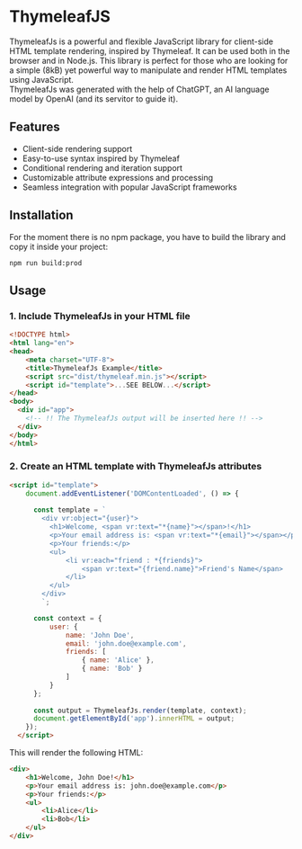 # ThymeleafJS 

ThymeleafJs is a powerful and flexible JavaScript library for client-side HTML template rendering, inspired by Thymeleaf. 
It can be used both in the browser and in Node.js.
This library is perfect for those who are looking for a simple (8kB) yet powerful way to manipulate and render HTML templates using JavaScript.  
ThymeleafJs was generated with the help of ChatGPT, an AI language model by OpenAI (and its servitor to guide it).

## Features

- Client-side rendering support
- Easy-to-use syntax inspired by Thymeleaf
- Conditional rendering and iteration support
- Customizable attribute expressions and processing
- Seamless integration with popular JavaScript frameworks

## Installation

For the moment there is no npm package, you have to build the library and copy it inside your project:  

`npm run build:prod`

## Usage  

### 1. Include ThymeleafJs in your HTML file

``` html
<!DOCTYPE html>
<html lang="en">
<head>
    <meta charset="UTF-8">
    <title>ThymeleafJs Example</title>
    <script src="dist/thymeleaf.min.js"></script>
    <script id="template">...SEE BELOW...</script>
</head>
<body>
  <div id="app">
    <!-- !! The ThymeleafJs output will be inserted here !! -->
  </div>
</body>
</html>
```

### 2. Create an HTML template with ThymeleafJs attributes

``` html
<script id="template">
    document.addEventListener('DOMContentLoaded', () => {
      
      const template = `
        <div vr:object="{user}">
          <h1>Welcome, <span vr:text="*{name}"></span>!</h1>
          <p>Your email address is: <span vr:text="*{email}"></span></p>
          <p>Your friends:</p>
          <ul>
              <li vr:each="friend : *{friends}">
                  <span vr:text="{friend.name}">Friend's Name</span>
              </li>
          </ul>
        </div>
        `;

      const context = {
          user: {
              name: 'John Doe',
              email: 'john.doe@example.com',
              friends: [
                  { name: 'Alice' },
                  { name: 'Bob' }
              ]
          }
      };
      
      const output = ThymeleafJs.render(template, context);
      document.getElementById('app').innerHTML = output;
    });
  </script>
```

This will render the following HTML:  

``` html
<div>
    <h1>Welcome, John Doe!</h1>
    <p>Your email address is: john.doe@example.com</p>
    <p>Your friends:</p>
    <ul>
        <li>Alice</li>
        <li>Bob</li>
    </ul>
</div>
```





